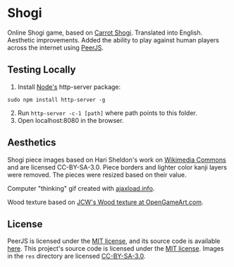 # Shogi

Online Shogi game, based on [Carrot Shogi](https://github.com/carrotflakes/carrot-shogi). Translated into English. Aesthetic improvements. Added the ability to play against human players across the internet using [PeerJS](https://peerjs.com/).

## Testing Locally

1. Install [Node's](https://nodejs.org/en/) http-server package:
```
sudo npm install http-server -g
```
2. Run `http-server -c-1 [path]` where path points to this folder.
3. Open localhost:8080 in the browser.

## Aesthetics

Shogi piece images based on Hari Sheldon's work on [Wikimedia Commons](https://commons.wikimedia.org/wiki/Category:SVG_traditional_shogi_pieces) and are licensed CC-BY-SA-3.0. Piece borders and lighter color kanji layers were removed. The pieces were resized based on their value.

Computer "thinking" gif created with [ajaxload.info](http://www.ajaxload.info/).

Wood texture based on [JCW's Wood texture at OpenGameArt.com](https://opengameart.org/content/wood-texture-tiles).

## License

PeerJS is licensed under the [MIT license](https://tldrlegal.com/license/mit-license), and its source code is available [here](https://github.com/peers/peerjs). This project's source code is licensed under the [MIT license](./LICENSE). Images in the `res` directory are licensed [CC-BY-SA-3.0](https://creativecommons.org/licenses/by-sa/3.0/deed.en).
